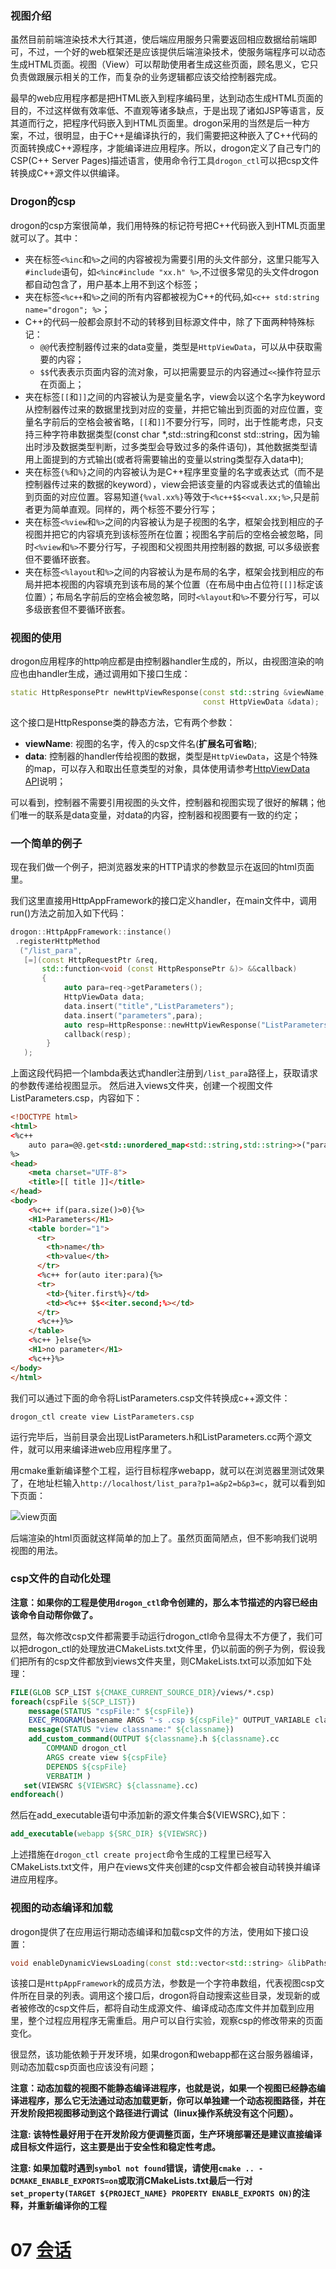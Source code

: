 ### 视图介绍

虽然目前前端渲染技术大行其道，使后端应用服务只需要返回相应数据给前端即可，不过，一个好的web框架还是应该提供后端渲染技术，使服务端程序可以动态生成HTML页面。视图（View）可以帮助使用者生成这些页面，顾名思义，它只负责做跟展示相关的工作，而复杂的业务逻辑都应该交给控制器完成。

最早的web应用程序都是把HTML嵌入到程序编码里，达到动态生成HTML页面的目的，不过这样做有效率低、不直观等诸多缺点，于是出现了诸如JSP等语言，反其道而行之，把程序代码嵌入到HTML页面里。drogon采用的当然是后一种方案，不过，很明显，由于C++是编译执行的，我们需要把这种嵌入了C++代码的页面转换成C++源程序，才能编译进应用程序。所以，drogon定义了自己专门的CSP(C++ Server Pages)描述语言，使用命令行工具`drogon_ctl`可以把csp文件转换成C++源文件以供编译。

### Drogon的csp

drogon的csp方案很简单，我们用特殊的标记符号把C++代码嵌入到HTML页面里就可以了。其中：

* 夹在标签`<%inc`和`%>`之间的内容被视为需要引用的头文件部分，这里只能写入`#include`语句，如`<%inc#include "xx.h" %>`,不过很多常见的头文件drogon都自动包含了，用户基本上用不到这个标签；
* 夹在标签`<%c++`和`%>`之间的所有内容都被视为C++的代码,如`<c++ std:string name="drogon"; %>`；
* C++的代码一般都会原封不动的转移到目标源文件中，除了下面两种特殊标记：
  * `@@`代表控制器传过来的data变量，类型是`HttpViewData`，可以从中获取需要的内容；
  * `$$`代表表示页面内容的流对象，可以把需要显示的内容通过`<<`操作符显示在页面上；
* 夹在标签`[[`和`]]`之间的内容被认为是变量名字，view会以这个名字为keyword从控制器传过来的数据里找到对应的变量，并把它输出到页面的对应位置，变量名字前后的空格会被省略，`[[`和`]]`不要分行写，同时，出于性能考虑，只支持三种字符串数据类型(const char *,std::string和const std::string，因为输出时涉及数据类型判断，过多类型会导致过多的条件语句)，其他数据类型请用上面提到的方式输出(或者将需要输出的变量以string类型存入data中);
* 夹在标签`{%`和`%}`之间的内容被认为是C++程序里变量的名字或表达式（而不是控制器传过来的数据的keyword），view会把该变量的内容或表达式的值输出到页面的对应位置。容易知道`{%val.xx%}`等效于`<%c++$$<<val.xx;%>`,只是前者更为简单直观。同样的，两个标签不要分行写；
* 夹在标签`<%view`和`%>`之间的内容被认为是子视图的名字，框架会找到相应的子视图并把它的内容填充到该标签所在位置；视图名字前后的空格会被忽略，同时`<%view`和`%>`不要分行写，子视图和父视图共用控制器的数据, 可以多级嵌套但不要循环嵌套。
* 夹在标签`<%layout`和`%>`之间的内容被认为是布局的名字，框架会找到相应的布局并把本视图的内容填充到该布局的某个位置（在布局中由占位符`[[]]`标定该位置）；布局名字前后的空格会被忽略，同时`<%layout`和`%>`不要分行写，可以多级嵌套但不要循环嵌套。

### 视图的使用

drogon应用程序的http响应都是由控制器handler生成的，所以，由视图渲染的响应也由handler生成，通过调用如下接口生成：

```c++
static HttpResponsePtr newHttpViewResponse(const std::string &viewName,
                                           const HttpViewData &data);
```

这个接口是HttpResponse类的静态方法，它有两个参数：

* **viewName**: 视图的名字，传入的csp文件名(**扩展名可省略**);
* **data**: 控制器的handler传给视图的数据，类型是`HttpViewData`，这是个特殊的map，可以存入和取出任意类型的对象，具体使用请参考[HttpViewData API](API-HttpViewData-中文)说明；

可以看到，控制器不需要引用视图的头文件，控制器和视图实现了很好的解耦；他们唯一的联系是data变量，对data的内容，控制器和视图要有一致的约定；

### 一个简单的例子

现在我们做一个例子，把浏览器发来的HTTP请求的参数显示在返回的html页面里。

我们这里直接用HttpAppFramework的接口定义handler，在main文件中，调用run()方法之前加入如下代码：

```c++
drogon::HttpAppFramework::instance()
 .registerHttpMethod
  ("/list_para",
   [=](const HttpRequestPtr &req,
       std::function<void (const HttpResponsePtr &)> &&callback)
       {
            auto para=req->getParameters();
            HttpViewData data;
            data.insert("title","ListParameters");
            data.insert("parameters",para);
            auto resp=HttpResponse::newHttpViewResponse("ListParameters.csp",data);
            callback(resp);
        }
   );
```

上面这段代码把一个lambda表达式handler注册到`/list_para`路径上，获取请求的参数传递给视图显示。
然后进入views文件夹，创建一个视图文件ListParameters.csp，内容如下：

```html
<!DOCTYPE html>
<html>
<%c++
    auto para=@@.get<std::unordered_map<std::string,std::string>>("parameters");
%>
<head>
    <meta charset="UTF-8">
    <title>[[ title ]]</title>
</head>
<body>
    <%c++ if(para.size()>0){%>
    <H1>Parameters</H1>
    <table border="1">
      <tr>
        <th>name</th>
        <th>value</th>
      </tr>
      <%c++ for(auto iter:para){%>
      <tr>
        <td>{%iter.first%}</td>
        <td><%c++ $$<<iter.second;%></td>
      </tr>
      <%c++}%>
    </table>
    <%c++ }else{%>
    <H1>no parameter</H1>
    <%c++}%>
</body>
</html>
```

我们可以通过下面的命令将ListParameters.csp文件转换成c++源文件：

```shell
drogon_ctl create view ListParameters.csp
```

运行完毕后，当前目录会出现ListParameters.h和ListParameters.cc两个源文件，就可以用来编译进web应用程序里了。

用cmake重新编译整个工程，运行目标程序webapp，就可以在浏览器里测试效果了，在地址栏输入`http://localhost/list_para?p1=a&p2=b&p3=c`，就可以看到如下页面：

![view页面](images/viewdemo.png)

后端渲染的html页面就这样简单的加上了。虽然页面简陋点，但不影响我们说明视图的用法。

### csp文件的自动化处理

**注意：如果你的工程是使用`drogon_ctl`命令创建的，那么本节描述的内容已经由该命令自动帮你做了。**

显然，每次修改csp文件都需要手动运行drogon_ctl命令显得太不方便了，我们可以把drogon_ctl的处理放进CMakeLists.txt文件里，仍以前面的例子为例，假设我们把所有的csp文件都放到views文件夹里，则CMakeLists.txt可以添加如下处理：

```cmake
FILE(GLOB SCP_LIST ${CMAKE_CURRENT_SOURCE_DIR}/views/*.csp)
foreach(cspFile ${SCP_LIST})
    message(STATUS "cspFile:" ${cspFile})
    EXEC_PROGRAM(basename ARGS "-s .csp ${cspFile}" OUTPUT_VARIABLE classname)
    message(STATUS "view classname:" ${classname})
    add_custom_command(OUTPUT ${classname}.h ${classname}.cc
        COMMAND drogon_ctl
        ARGS create view ${cspFile}
        DEPENDS ${cspFile}
        VERBATIM )
   set(VIEWSRC ${VIEWSRC} ${classname}.cc)
endforeach()
```

然后在add_executable语句中添加新的源文件集合${VIEWSRC},如下：

```cmake
add_executable(webapp ${SRC_DIR} ${VIEWSRC})
```

上述措施在`drogon_ctl create project`命令生成的工程里已经写入CMakeLists.txt文件，用户在views文件夹创建的csp文件都会被自动转换并编译进应用程序。


### 视图的动态编译和加载

drogon提供了在应用运行期动态编译和加载csp文件的方法，使用如下接口设置：

```c++
void enableDynamicViewsLoading(const std::vector<std::string> &libPaths);
```

该接口是`HttpAppFramework`的成员方法，参数是一个字符串数组，代表视图csp文件所在目录的列表。调用这个接口后，drogon将自动搜索这些目录，发现新的或者被修改的csp文件后，都将自动生成源文件、编译成动态库文件并加载到应用里，整个过程应用程序无需重启。用户可以自行实验，观察csp的修改带来的页面变化。

很显然，该功能依赖于开发环境，如果drogon和webapp都在这台服务器编译，则动态加载csp页面也应该没有问题；

**注意：动态加载的视图不能静态编译进程序，也就是说，如果一个视图已经静态编译进程序，那么它无法通过动态加载更新，你可以单独建一个动态视图路径，并在开发阶段把视图移动到这个路径进行调试（linux操作系统没有这个问题）。**

**注意: 该特性最好用于在开发阶段方便调整页面，生产环境部署还是建议直接编译成目标文件运行，这主要是出于安全性和稳定性考虑。**

**注意: 如果加载时遇到`symbol not found`错误，请使用`cmake .. -DCMAKE_ENABLE_EXPORTS=on`或取消CMakeLists.txt最后一行对`set_property(TARGET ${PROJECT_NAME} PROPERTY ENABLE_EXPORTS ON)`的注释，并重新编译你的工程**

# 07 [会话](CHN-07-会话)